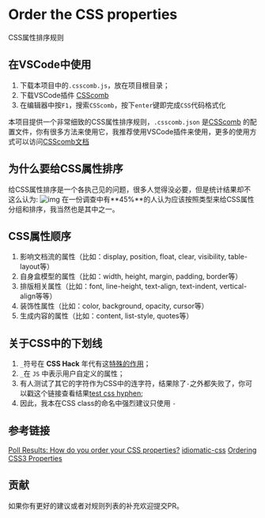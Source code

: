 # Order the CSS properties

CSS属性排序规则

## 在VSCode中使用
1. 下载本项目中的`.csscomb.js`，放在项目根目录；
2. 下载VSCode插件 [CSScomb](https://marketplace.visualstudio.com/items?itemName=mrmlnc.vscode-csscomb)
3. 在编辑器中按`F1`，搜索`CSScomb`，按下`enter`键即完成`CSS`代码格式化

本项目提供一个非常细致的CSS属性排序规则，`.csscomb.json` 是[CSScomb](http://csscomb.com/) 的配置文件，你有很多方法来使用它，我推荐使用VSCode插件来使用，更多的使用方式可以访问[CSScomb文档](https://github.com/csscomb/csscomb.js)

## 为什么要给CSS属性排序
  给CSS属性排序是一个各执己见的问题，很多人觉得没必要，但是统计结果却不这么认为:
  ![img](./rescource/ocgchart.png)
  在一份调查中有**45%**的人认为应该按照类型来给CSS属性分组和排序，我当然也是其中之一。

## CSS属性顺序
  1. 影响文档流的属性（比如：display, position, float, clear, visibility, table-layout等） 
  2. 自身盒模型的属性（比如：width, height, margin, padding, border等） 
  3. 排版相关属性（比如：font, line-height, text-align, text-indent, vertical-align等等） 
  4. 装饰性属性（比如：color, background, opacity, cursor等） 
  5. 生成内容的属性（比如：content, list-style, quotes等） 

## 关于CSS中的下划线
  1. `_`符号在 **CSS Hack** 年代有这[特殊的作用](http://www.zui88.com/blog/view-336.html)；
  2. `_`在 `JS` 中表示用户自定义的属性；
  3. 有人测试了其它的字符作为CSS中的连字符，结果除了`-`之外都失败了，你可以戳这个链接查看结果[test css hyphen](https://codepen.io/wuyax/pen/pYOpGK);
  4. 因此，我本在CSS class的命名中强烈建议只使用 `-`

## 参考链接
[Poll Results: How do you order your CSS properties?](https://css-tricks.com/poll-results-how-do-you-order-your-css-properties/)
[idiomatic-css](https://github.com/necolas/idiomatic-css/tree/master/translations/zh-CN)
[Ordering CSS3 Properties](https://css-tricks.com/ordering-css3-properties/)

## 贡献
如果你有更好的建议或者对规则列表的补充欢迎提交PR。